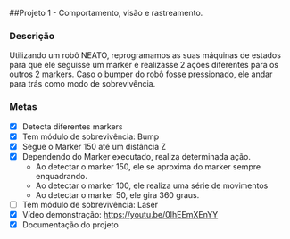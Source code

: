 ##Projeto 1 - Comportamento, visão e rastreamento.

### Descrição
Utilizando um robô NEATO, reprogramamos as suas máquinas de estados para que ele seguisse um marker e realizasse 2 ações diferentes para os outros 2 markers. Caso o bumper do robô fosse pressionado, ele andar para trás como modo de sobrevivência.

### Metas
- [x] Detecta diferentes markers
- [X] Tem módulo de sobrevivência: Bump
- [x] Segue o Marker 150 até um distância Z
- [x] Dependendo do Marker executado, realiza determinada ação.
  - Ao detectar o marker 150, ele se aproxima do marker sempre enquadrando.
  - Ao detectar o marker 100, ele realiza uma série de movimentos
  - Ao detectar o marker 50, ele gira 360 graus.
- [ ] Tem módulo de sobrevivência: Laser
- [X] Vídeo demonstração: https://youtu.be/0IhEEmXEnYY
- [X] Documentação do projeto
